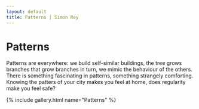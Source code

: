 ```yaml
---
layout: default
title: Patterns | Simon Rey
---
```


# Patterns

Patterns are everywhere: we build self-similar buildings, the tree grows branches
that grow branches in turn, we mimic the behaviour of the others. 
There is something fascinating in patterns, something strangely comforting. 
Knowing the patters of your city makes you feel at home,
does regularity make you feel safe?

{% include gallery.html name="Patterns" %}
